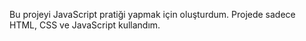 Bu projeyi JavaScript pratiği yapmak için oluşturdum. Projede sadece HTML, CSS ve JavaScript kullandım.
